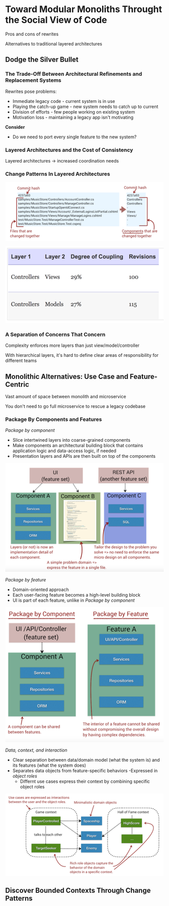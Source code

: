 # Toward Modular Monoliths Throught the Social View of Code

Pros and cons of rewrites

Alternatives to traditional layered architectures

## Dodge the Silver Bullet

### The Trade-Off Between Architectural Refinements and Replacement Systems

Rewrites pose problems:
- Immediate legacy code - current system is in use
- Playing the catch-up game - new system needs to catch up to current
- Division of efforts - few people working on existing system
- Motivation loss - maintaining a legacy app isn't motivating

**Consider**
- Do we need to port every single feature to the new system?

### Layered Architectures and the Cost of Consistency

Layered architectures -> increased coordination needs

### Change Patterns In Layered Architectures

![components](ch8_components.png "components")

![coupling](ch8_coupling.png "coupling")

### A Separation of Concerns That Concern

Complexity enforces more layers than just view/model/controller

With hierarchical layers, it's hard to define clear areas of responsibility for different teams

## Monolithic Alternatives: Use Case and Feature-Centric

Vast amount of space between monolith and microservice

You don't need to go full microservice to rescue a legacy codebase

### Package By Components and Features

*Package by component*
- Slice intertwined layers into coarse-grained components
- Make components an architectural building block that contains application logic and data-access logic, if needed
- Presentation layers and APIs are then built on top of the components

![Package by Component](ch8_pbc.png "Package by Component")

*Package by feature*
- Domain-oriented approach
- Each user-facing feature becomes a high-level building block
- UI is part of each feature, unlike in *Package by component*

![Package by Feature](ch8_pbf.png "Package by Feature")

*Data, context, and interaction*
- Clear separation between data/domain model (what the system is) and its features (what the system does)
- Separates data objects from feature-specific behaviors
    -Expressed in *object roles*
    - Differnt use cases express their context by combining specific object roles

![Data, context, and interaction](ch8_dci.png "Data, context, and interaction")

## Discover Bounded Contexts Through Change Patterns
